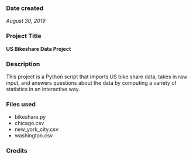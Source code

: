### Date created
*August 30, 2019*

### Project Title
**US Bikeshare Data Project**

### Description
This project is a Python script that imports US bike share data, takes in raw input, and answers questions about the data by computing a variety of statistics in an interactive way.

### Files used
- bikeshare.py
- chicago.csv
- new_york_city.csv
- washington.csv

### Credits
[1]: https://github.com/xhlow/udacity-bikeshare-project
